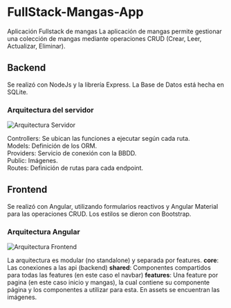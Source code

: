 # FullStack-Mangas-App
Aplicación Fullstack de mangas
La aplicación de mangas permite gestionar una colección de mangas mediante operaciones CRUD (Crear, Leer, Actualizar, Eliminar).

## Backend
Se realizó con NodeJs y la librería Express.
La Base de Datos está hecha en SQLite.

### Arquitectura del servidor
![Arquitectura Servidor](https://github.com/user-attachments/assets/31c1a931-0dba-44bc-b733-d39781ef5a47)

Controllers: Se ubican las funciones a ejecutar según cada ruta.  
Models: Definición de los ORM.  
Providers: Servicio de conexión con la BBDD.  
Public: Imágenes.  
Routes: Definición de rutas para cada endpoint.  


## Frontend
Se realizó con Angular, utilizando formularios reactivos y Angular Material para las operaciones CRUD.
Los estilos se dieron con Bootstrap.

### Arquitectura Angular
![Arquitectura Frontend](https://github.com/user-attachments/assets/a1dd4e38-cd84-4729-b471-dc8a249c2aad)

La arquitectura es modular (no standalone) y separada por features.
**core**: Las conexiones a las api (backend)
**shared**: Componentes compartidos para todas las features (en este caso el navbar)
**features**: Una feature por pagina (en este caso inicio y mangas), la cual contiene su componente página y los componentes a utilizar para esta.
En assets se encuentran las imágenes.
